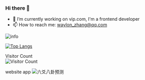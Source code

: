 ### Hi there 👋


- 🔭 I’m currently working on vip.com, I'm a frontend developer
- 📫 How to reach me: waylon_zhang@qq.com

![info](https://github-readme-stats.vercel.app/api?username=zwlcoding&count_private=true&&show_icons=true)

[![Top Langs](https://github-readme-stats.vercel.app/api/top-langs/?username=anuraghazra&layout=compact)](https://github.com/anuraghazra/github-readme-stats)

Visitor Count  
![Visitor Count](https://profile-counter.glitch.me/zwlcoding/count.svg)

website app
![六爻八卦预测](https://yao.qdkf.net)
